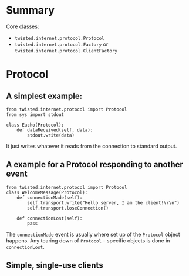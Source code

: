 # Summary
Core classes:
- `twisted.internet.protocol.Protocol`
- `twisted.internet.protocol.Factory` or `twisted.internet.protocol.ClientFactory`


# Protocol
## A simplest example:
```
from twisted.internet.protocol import Protocol
from sys import stdout

class Eacho(Protocol):
    def dataReceived(self, data):
        stdout.write(data)
```
It just writes whatever it reads from the connection to standard output.

## A example for a Protocol responding to another event
```
from twisted.internet.protocol import Protocol
class WelcomeMessage(Protocol):
    def connectionMade(self):
        self.transport.write("Hello server, I am the client!\r\n")
        self.transport.loseConnection()
    
    def connectionLost(self):
        pass
```
The `connectionMade` event is usually where set up of the `Protocol` object happens.
Any tearing down of `Protocol` - specific objects is done in `connectionLost`.

## Simple, single-use clients

